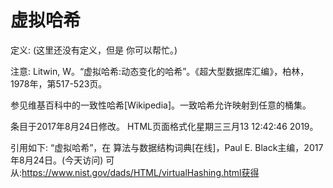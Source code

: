 # 虚拟哈希


定义:
(这里还没有定义，但是
你可以帮忙。)



注意:
Litwin, W。“虚拟哈希:动态变化的哈希”。《超大型数据库汇编》，柏林，1978年，第517-523页。

参见维基百科中的一致性哈希[Wikipedia]。一致哈希允许映射到任意的桶集。








条目于2017年8月24日修改。
HTML页面格式化星期三三月13 12:42:46 2019。



引用如下:
“虚拟哈希”，在
算法与数据结构词典[在线]，Paul E. Black主编，2017年8月24日。(今天访问)
可从:https://www.nist.gov/dads/HTML/virtualHashing.html获得